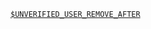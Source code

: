 [`$UNVERIFIED_USER_REMOVE_AFTER`](./database/user_system/user_table.md#UNVERIFIED_USER_REMOVE_AFTER)
